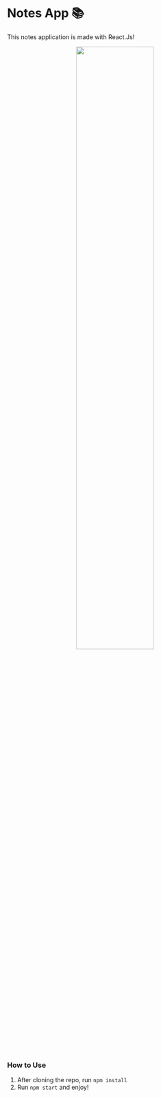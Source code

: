 # Notes App :books:

This notes application is made with React.Js!

<p align="center"> 
<img src="https://user-images.githubusercontent.com/107742050/177389261-b0917bdb-39cc-4a19-baa3-ea4f828d6c35.jpg" width="60%" height="auto" /> 
</p>



### How to Use
1. After cloning the repo, run ```npm install```
2. Run ```npm start``` and enjoy!
